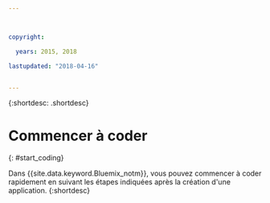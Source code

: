 ```yaml
---



copyright:

  years: 2015, 2018

lastupdated: "2018-04-16"


---
```


{:shortdesc: .shortdesc}

# Commencer à coder
{: #start_coding}

Dans {{site.data.keyword.Bluemix_notm}}, vous pouvez commencer à coder rapidement en suivant les étapes
indiquées après la création d'une application.
{:shortdesc}
